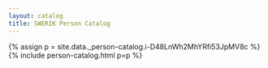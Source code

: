 ```yaml
---
layout: catalog
title: SWERIK Person Catalog
---
```

{% assign p = site.data._person-catalog.i-D48LnWh2MhYRfi53JpMV8c %}
{% include person-catalog.html p=p %}

